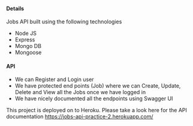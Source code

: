 #### Details

Jobs API built using the following technologies

- Node JS
- Express
- Mongo DB
- Mongoose

#### API

- We can Register and Login user
- We have protected end points (Job) where we can Create, Update, Delete and View all the Jobs once we have logged in
- We have nicely documented all the endpoints using Swagger UI

This project is deployed on to Heroku. Please take a look here for the API documentation https://jobs-api-practice-2.herokuapp.com/
